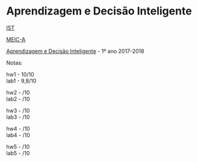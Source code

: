 # Aprendizagem e Decisão Inteligente

[IST](https://tecnico.ulisboa.pt/pt/) 

[MEIC-A](https://fenix.tecnico.ulisboa.pt/cursos/meic-a)

[Aprendizagem e Decisão Inteligente](https://fenix.tecnico.ulisboa.pt/disciplinas/ADI26/2017-2018/2-semestre) - 1º ano 2017-2018

Notas:

hw1 - 10/10  
lab1 - 9,8/10

hw2 - /10  
lab2 - /10  

hw3 - /10   
lab3 - /10  

hw4 - /10  
lab4 - /10  

hw5 - /10  
lab5 - /10 

